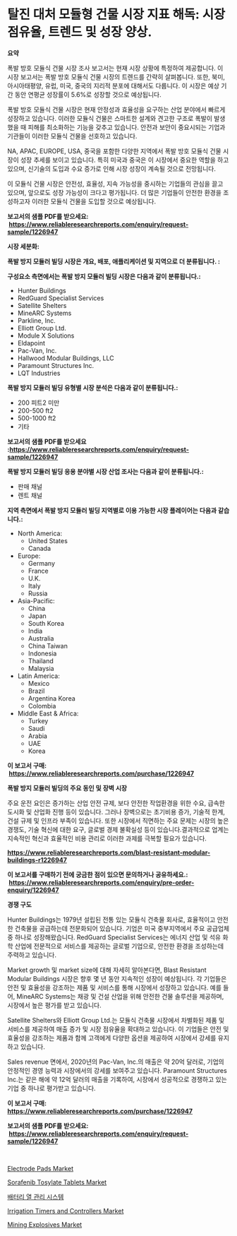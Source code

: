 <p><h1>탈진 대처 모듈형 건물 시장 지표 해독: 시장 점유율, 트렌드 및 성장 양상.</h1></p><p><strong>요약</strong></p>
<p><p>폭발 방호 모듈식 건물 시장 조사 보고서는 현재 시장 상황에 특정하여 제공합니다. 이 시장 보고서는 폭발 방호 모듈식 건물 시장의 트렌드를 간략히 살펴봅니다. 또한, 북미, 아시아태평양, 유럽, 미국, 중국의 지리적 분포에 대해서도 다룹니다. 이 시장은 예상 기간 동안 연평균 성장률이 5.6%로 성장할 것으로 예상됩니다.</p><p>폭발 방호 모듈식 건물 시장은 현재 안정성과 효율성을 요구하는 산업 분야에서 빠르게 성장하고 있습니다. 이러한 모듈식 건물은 스마트한 설계와 견고한 구조로 폭발이 발생했을 때 피해를 최소화하는 기능을 갖추고 있습니다. 안전과 보안이 중요시되는 기업과 기관들이 이러한 모듈식 건물을 선호하고 있습니다.</p><p>NA, APAC, EUROPE, USA, 중국을 포함한 다양한 지역에서 폭발 방호 모듈식 건물 시장이 성장 추세를 보이고 있습니다. 특히 미국과 중국은 이 시장에서 중요한 역할을 하고 있으며, 신기술의 도입과 수요 증가로 인해 시장 성장이 계속될 것으로 전망됩니다.</p><p>이 모듈식 건물 시장은 안전성, 효율성, 지속 가능성을 중시하는 기업들의 관심을 끌고 있으며, 앞으로도 성장 가능성이 크다고 평가됩니다. 더 많은 기업들이 안전한 환경을 조성하고자 이러한 모듈식 건물을 도입할 것으로 예상됩니다.</p></p>
<p><strong>보고서의 샘플 PDF를 받으세요: &nbsp;<a href="https://www.reliableresearchreports.com/enquiry/request-sample/1226947">https://www.reliableresearchreports.com/enquiry/request-sample/1226947</a></strong></p>
<p><strong>시장 세분화:</strong></p>
<p><strong> 폭발 방지 모듈러 빌딩 시장은 개요, 배포, 애플리케이션 및 지역으로 더 분류됩니다. :</strong></p>
<p><strong>구성요소 측면에서는 폭발 방지 모듈러 빌딩 시장은 다음과 같이 분류됩니다.:</strong></p>
<p><ul><li>Hunter Buildings</li><li>RedGuard Specialist Services</li><li>Satellite Shelters</li><li>MineARC Systems</li><li>Parkline, Inc.</li><li>Elliott Group Ltd.</li><li>Module X Solutions</li><li>Eldapoint</li><li>Pac-Van, Inc.</li><li>Hallwood Modular Buildings, LLC</li><li>Paramount Structures Inc.</li><li>LQT Industries</li></ul></p>
<p><strong> 폭발 방지 모듈러 빌딩 유형별 시장 분석은 다음과 같이 분류됩니다.:</strong></p>
<p><ul><li>200 피트2 미만</li><li>200-500 ft2</li><li>500-1000 ft2</li><li>기타</li></ul></p>
<p><strong>보고서의 샘플 PDF를 받으세요 :<a href="https://www.reliableresearchreports.com/enquiry/request-sample/1226947">https://www.reliableresearchreports.com/enquiry/request-sample/1226947</a></strong></p>
<p><strong> 폭발 방지 모듈러 빌딩 응용 분야별 시장 산업 조사는 다음과 같이 분류됩니다.:</strong></p>
<p><ul><li>판매 채널</li><li>렌트 채널</li></ul></p>
<p><strong>지역 측면에서 폭발 방지 모듈러 빌딩 지역별로 이용 가능한 시장 플레이어는 다음과 같습니다.:</strong></p>
<p><ul>
    <li>
        North America:
        <ul>
            <li>United States</li>
            <li>Canada</li>
        </ul>
    </li>
    <li>
        Europe:
        <ul>
            <li>Germany</li>
            <li>France</li>
            <li>U.K.</li>
            <li>Italy</li>
            <li>Russia</li>
        </ul>
    </li>
    <li>
        Asia-Pacific:
        <ul>
            <li>China</li>
            <li>Japan</li>
            <li>South Korea</li>
            <li>India</li>
            <li>Australia</li>
            <li>China Taiwan</li>
            <li>Indonesia</li>
            <li>Thailand</li>
            <li>Malaysia</li>
        </ul>
    </li>
    <li>
        Latin America:
        <ul>
            <li>Mexico</li>
            <li>Brazil</li>
            <li>Argentina Korea</li>
            <li>Colombia</li>
        </ul>
    </li>
    <li>
        Middle East & Africa:
        <ul>
            <li>Turkey</li>
            <li>Saudi</li>
            <li>Arabia</li>
            <li>UAE</li>
            <li>Korea</li>
        </ul>
    </li>
    </ul></p>
<p><strong>이 보고서 구매: &nbsp;<a href="https://www.reliableresearchreports.com/purchase/1226947">https://www.reliableresearchreports.com/purchase/1226947</a></strong></p>
<p><strong>폭발 방지 모듈러 빌딩의 주요 동인 및 장벽 시장</strong></p>
<p><p>주요 운전 요인은 증가하는 산업 안전 규제, 보다 안전한 작업환경을 위한 수요, 급속한 도시화 및 산업화 진행 등이 있습니다. 그러나 장벽으로는 초기비용 증가, 기술적 한계, 건설 규제 및 인프라 부족이 있습니다. 또한 시장에서 직면하는 주요 문제는 시장의 높은 경쟁도, 기술 혁신에 대한 요구, 글로벌 경제 불확실성 등이 있습니다.결과적으로 업계는 지속적인 혁신과 효율적인 비용 관리로 이러한 과제를 극복할 필요가 있습니다.</p></p>
<p><strong><a href="https://www.reliableresearchreports.com/blast-resistant-modular-buildings-r1226947">https://www.reliableresearchreports.com/blast-resistant-modular-buildings-r1226947</a></strong></p>
<p><strong>이 보고서를 구매하기 전에 궁금한 점이 있으면 문의하거나 공유하세요.: &nbsp;<a href="https://www.reliableresearchreports.com/enquiry/pre-order-enquiry/1226947">https://www.reliableresearchreports.com/enquiry/pre-order-enquiry/1226947</a></strong></p>
<p><strong>경쟁 구도</strong></p>
<p><p>Hunter Buildings는 1979년 설립된 전통 있는 모듈식 건축물 회사로, 효율적이고 안전한 건축물을 공급하는데 전문화되어 있습니다. 기업은 미국 중부지역에서 주요 공급업체 중 하나로 성장해왔습니다. RedGuard Specialist Services는 에너지 산업 및 석유 화학 산업에 전문적으로 서비스를 제공하는 글로벌 기업으로, 안전한 환경을 조성하는데 주력하고 있습니다.</p><p>Market growth 및 market size에 대해 자세히 알아본다면, Blast Resistant Modular Buildings 시장은 향후 몇 년 동안 지속적인 성장이 예상됩니다. 각 기업들은 안전 및 효율성을 강조하는 제품 및 서비스를 통해 시장에서 성장하고 있습니다. 예를 들어, MineARC Systems는 채광 및 건설 산업을 위해 안전한 건물 솔루션을 제공하며, 시장에서 높은 평가를 받고 있습니다.</p><p>Satellite Shelters와 Elliott Group Ltd.는 모듈식 건축물 시장에서 차별화된 제품 및 서비스를 제공하여 매출 증가 및 시장 점유율을 확대하고 있습니다. 이 기업들은 안전 및 효율성을 강조하는 제품과 함께 고객에게 다양한 옵션을 제공하여 시장에서 강세를 유지하고 있습니다.</p><p>Sales revenue 면에서, 2020년의 Pac-Van, Inc.의 매출은 약 20억 달러로, 기업의 안정적인 경영 능력과 시장에서의 강세를 보여주고 있습니다. Paramount Structures Inc.는 같은 해에 약 12억 달러의 매출을 기록하여, 시장에서 성공적으로 경쟁하고 있는 기업 중 하나로 평가받고 있습니다.</p></p>
<p><strong>이 보고서 구매: &nbsp; <a href="https://www.reliableresearchreports.com/purchase/1226947">https://www.reliableresearchreports.com/purchase/1226947</a></strong></p>
<p><strong>보고서의 샘플 PDF를 받으세요: &nbsp;<a href="https://www.reliableresearchreports.com/enquiry/request-sample/1226947">https://www.reliableresearchreports.com/enquiry/request-sample/1226947</a></strong><strong></strong></p>
<p>&nbsp;</p>
<p><p><a href="https://github.com/Paul14Anderson63/Market-Research-Report-List-3/blob/main/electrode-pads-market.md">Electrode Pads Market</a></p><p><a href="https://www.linkedin.com/pulse/sorafenib-tosylate-tablets-market-size-cagr-trends-2024-2030-zua4f?trackingId=tjUKapm5VtKORZ1ZDZzt8Q%3D%3D">Sorafenib Tosylate Tablets Market</a></p><p><a href="https://github.com/Hubertstyenger6685/Market-Research-Report-List-1/blob/main/397314227397.md">배터리 열 관리 시스템</a></p><p><a href="https://rainy-horn-d69.notion.site/Irrigation-Timers-and-Controllers-Market-Comprehensive-Assessment-by-Type-Application-and-Geograp-1237a09cabd1480c810ae912cc3f8ad2">Irrigation Timers and Controllers Market</a></p><p><a href="https://issuu.com/reportprime-2/docs/mining-explosives-market-size-2030.pptx">Mining Explosives Market</a></p></p>